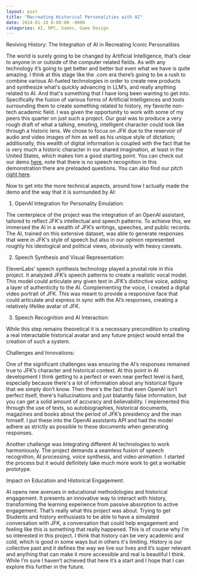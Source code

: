 ```yaml
---
layout: post
title: "Recreating Historical Personalities with AI"
date: 2024-01-10 8:00:00 -0000
categories: AI, NPC, Games, Game Design 
---
```

Reviving History: The Integration of AI in Recreating Iconic Personalities

The world is surely going to be changed by Artificial Intelligence, that’s clear to anyone in or outside of the computer related fields. As with any technology it’s going to get better and better but even what we have is quite amazing. I think at this stage like the .com era there’s going to be a rush to combine various AI-fueled technologies in order to create new products and synthesize what's quickly advancing in LLM’s, and really anything related to AI. And that's something that I have long been wanting to get into. Specifically the fusion of various forms of Artificial Intelligences and tools surrounding them to create something related to history, my favorite non-tech academic field. I was given the opportunity to work with some of my peers this quarter on just such a project. Our goal was to produce a very rough draft of what a talking, emoting, intelligent character could look like through a historic lens. We chose to focus on JFK due to the reservoir of audio and video images of him as well as his unique style of dictation; additionally, this wealth of digital information is coupled with the fact that he is very much a historic character in our shared imagination, at least in the United States, which makes him a good starting point. You can check out our demo [here][here], note that there is no speech recognition in this demonstration there are preloaded questions. You can also find our pitch [right here][right here].

Now to get into the more technical aspects, around how I actually made the demo and the way that it is surrounded by AI:

 1. OpenAI Integration for Personality Emulation: 

The centerpiece of the project was the integration of an OpenAI assistant, tailored to reflect JFK's intellectual and speech patterns. To achieve this, we immersed the AI in a wealth of JFK’s writings, speeches, and public records. The AI, trained on this extensive dataset, was able to generate responses that were in JFK's style of speech but also in our opinion represented roughly his ideological and political views, obviously with heavy caveats.

 2. Speech Synthesis and Visual Representation: 

ElevenLabs’ speech synthesis technology played a pivotal role in this project. It analyzed JFK’s speech patterns to create a realistic vocal model. This model could articulate any given text in JFK’s distinctive voice, adding a layer of authenticity to the AI. Complementing the voice, I created a digital video portrait of JFK. This was meant to provide a responsive face that could articulate and express in sync with the AI’s responses, creating a relatively lifelike avatar of JFK.

 3. Speech Recognition and AI Interaction:

While this step remains theoretical it is a necessary precondition to creating a real interactable historical avatar and any future project would entail the creation of such a system.

Challenges and Innovations:

 One of the significant challenges was ensuring the AI’s responses remained true to JFK’s character and historical context. At this point in AI development I think getting to a perfect or even near perfect level is hard, especially because there's a lot of information about any historical figure that we simply don’t know. Then there's the fact that even OpenAI isn’t perfect itself, there's hallucinations and just blatantly false information, but you can get a solid amount of accuracy and believability. I implemented this through the use of texts, so autobiographies, historical documents, magazines and books about the period of JFK’s presidency and the man himself. I put these into the OpenAI assistants API and had the model adhere as strictly as possible to these documents when generating responses. 

Another challenge was Integrating different AI technologies to work harmoniously. The project demands a seamless fusion of speech recognition, AI processing, voice synthesis, and video animation. I started the process but it would definitely take much more work to get a workable prototype.

 Impact on Education and Historical Engagement: 

AI opens new avenues in educational methodologies and historical engagement. It presents an innovative way to interact with history, transforming the learning experience from passive absorption to active engagement. That’s really what this project was about. Trying to get Students and history enthusiasts to be able to have a simulated conversation with JFK, a conversation that could help engagement and feeling like this is something that really happened. This is of course why I’m so interested in this project. I think that history can be very academic and cold, which is good in some ways but in others it's limiting. History is our collective past and it defines the way we live our lives and it’s super relevant and anything that can make it more accessible and real is beautiful I think. While I’m sure I haven’t achieved that here it’s a start and I hope that I can explore this further in the future.


[here]: https://drive.google.com/file/d/1zJehpogrUMb-EsLDKMKmc5iFWNlGiftH/view?usp=sharing 
[right here]: https://drive.google.com/file/d/1t2uB2HAs40cONk249_zMvTMVLZGMU1tx/view?usp=sharing
